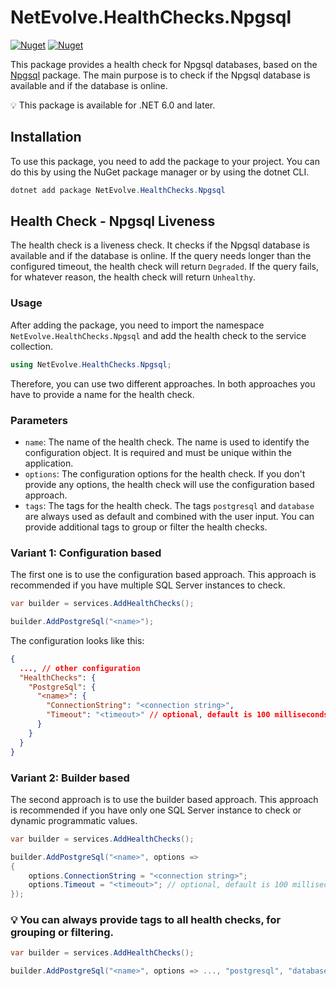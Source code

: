 # NetEvolve.HealthChecks.Npgsql

[![Nuget](https://img.shields.io/nuget/v/NetEvolve.HealthChecks.Npgsql?logo=nuget)](https://www.nuget.org/packages/NetEvolve.HealthChecks.Npgsql/)
[![Nuget](https://img.shields.io/nuget/dt/NetEvolve.HealthChecks.Npgsql?logo=nuget)](https://www.nuget.org/packages/NetEvolve.HealthChecks.Npgsql/)

This package provides a health check for Npgsql databases, based on the [Npgsql](https://www.nuget.org/packages/Npgsql/) package.
The main purpose is to check if the Npgsql database is available and if the database is online.

:bulb: This package is available for .NET 6.0 and later.

## Installation
To use this package, you need to add the package to your project. You can do this by using the NuGet package manager or by using the dotnet CLI.
```powershell
dotnet add package NetEvolve.HealthChecks.Npgsql
```

## Health Check - Npgsql Liveness
The health check is a liveness check. It checks if the Npgsql database is available and if the database is online.
If the query needs longer than the configured timeout, the health check will return `Degraded`.
If the query fails, for whatever reason, the health check will return `Unhealthy`.

### Usage
After adding the package, you need to import the namespace `NetEvolve.HealthChecks.Npgsql` and add the health check to the service collection.
```csharp
using NetEvolve.HealthChecks.Npgsql;
```
Therefore, you can use two different approaches. In both approaches you have to provide a name for the health check.

### Parameters
- `name`: The name of the health check. The name is used to identify the configuration object. It is required and must be unique within the application.
- `options`: The configuration options for the health check. If you don't provide any options, the health check will use the configuration based approach.
- `tags`: The tags for the health check. The tags `postgresql` and `database` are always used as default and combined with the user input. You can provide additional tags to group or filter the health checks.

### Variant 1: Configuration based
The first one is to use the configuration based approach. This approach is recommended if you have multiple SQL Server instances to check.
```csharp
var builder = services.AddHealthChecks();

builder.AddPostgreSql("<name>");
```

The configuration looks like this:
```json
{
  ..., // other configuration
  "HealthChecks": {
    "PostgreSql": {
      "<name>": {
        "ConnectionString": "<connection string>",
        "Timeout": "<timeout>" // optional, default is 100 milliseconds
      }
    }
  }
}
```

### Variant 2: Builder based
The second approach is to use the builder based approach. This approach is recommended if you have only one SQL Server instance to check or dynamic programmatic values.
```csharp
var builder = services.AddHealthChecks();

builder.AddPostgreSql("<name>", options =>
{
    options.ConnectionString = "<connection string>";
    options.Timeout = "<timeout>"; // optional, default is 100 milliseconds
});
```

### :bulb: You can always provide tags to all health checks, for grouping or filtering.

```csharp
var builder = services.AddHealthChecks();

builder.AddPostgreSql("<name>", options => ..., "postgresql", "database");
```